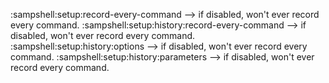 :sampshell:setup:record-every-command --> if disabled, won't ever record every command.
:sampshell:setup:history:record-every-command --> if disabled, won't ever record every command.
:sampshell:setup:history:options --> if disabled, won't ever record every command.
:sampshell:setup:history:parameters --> if disabled, won't ever record every command.
